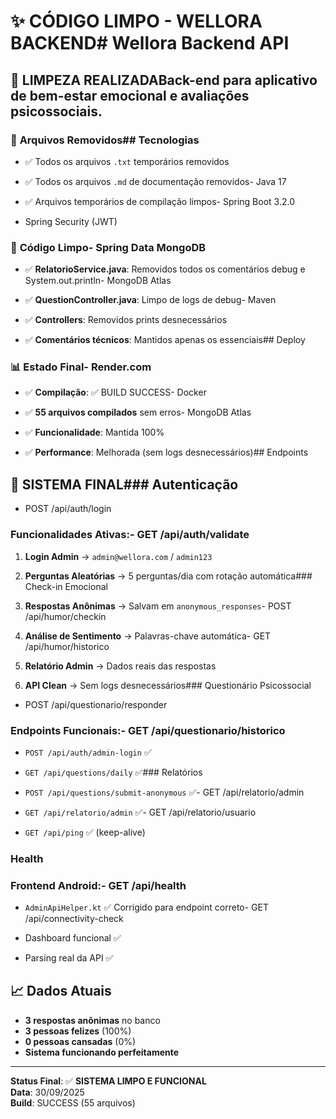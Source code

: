 # ✨ CÓDIGO LIMPO - WELLORA BACKEND# Wellora Backend API



## 🧹 LIMPEZA REALIZADABack-end para aplicativo de bem-estar emocional e avaliações psicossociais.



### 📁 **Arquivos Removidos**## Tecnologias

- ✅ Todos os arquivos `.txt` temporários removidos

- ✅ Todos os arquivos `.md` de documentação removidos- Java 17

- ✅ Arquivos temporários de compilação limpos- Spring Boot 3.2.0

- Spring Security (JWT)

### 🔧 **Código Limpo**- Spring Data MongoDB

- ✅ **RelatorioService.java**: Removidos todos os comentários debug e System.out.println- MongoDB Atlas

- ✅ **QuestionController.java**: Limpo de logs de debug- Maven

- ✅ **Controllers**: Removidos prints desnecessários

- ✅ **Comentários técnicos**: Mantidos apenas os essenciais## Deploy



### 📊 **Estado Final**- Render.com

- ✅ **Compilação**: ✅ BUILD SUCCESS- Docker

- ✅ **55 arquivos compilados** sem erros- MongoDB Atlas

- ✅ **Funcionalidade**: Mantida 100%

- ✅ **Performance**: Melhorada (sem logs desnecessários)## Endpoints



## 🚀 SISTEMA FINAL### Autenticação

- POST /api/auth/login

### **Funcionalidades Ativas:**- GET /api/auth/validate

1. **Login Admin** → `admin@wellora.com` / `admin123`

2. **Perguntas Aleatórias** → 5 perguntas/dia com rotação automática### Check-in Emocional 

3. **Respostas Anônimas** → Salvam em `anonymous_responses`- POST /api/humor/checkin

4. **Análise de Sentimento** → Palavras-chave automática- GET /api/humor/historico

5. **Relatório Admin** → Dados reais das respostas

6. **API Clean** → Sem logs desnecessários### Questionário Psicossocial

- POST /api/questionario/responder

### **Endpoints Funcionais:**- GET /api/questionario/historico

- `POST /api/auth/admin-login` ✅

- `GET /api/questions/daily` ✅### Relatórios

- `POST /api/questions/submit-anonymous` ✅- GET /api/relatorio/admin

- `GET /api/relatorio/admin` ✅- GET /api/relatorio/usuario

- `GET /api/ping` ✅ (keep-alive)

### Health

### **Frontend Android:**- GET /api/health

- `AdminApiHelper.kt` ✅ Corrigido para endpoint correto- GET /api/connectivity-check  

- Dashboard funcional ✅
- Parsing real da API ✅

## 📈 **Dados Atuais**
- **3 respostas anônimas** no banco
- **3 pessoas felizes** (100%)
- **0 pessoas cansadas** (0%)
- **Sistema funcionando perfeitamente**

---
**Status Final**: ✅ **SISTEMA LIMPO E FUNCIONAL**  
**Data**: 30/09/2025  
**Build**: SUCCESS (55 arquivos)